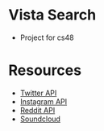 Vista Search
============
* Project for cs48

Resources
=========
* [Twitter API](https://dev.twitter.com/rest/public)
* [Instagram API](https://instagram.com/developer/endpoints/)
* [Reddit API](https://www.reddit.com/dev/api)
* [Soundcloud](https://developers.soundcloud.com/docs/api/guide)

